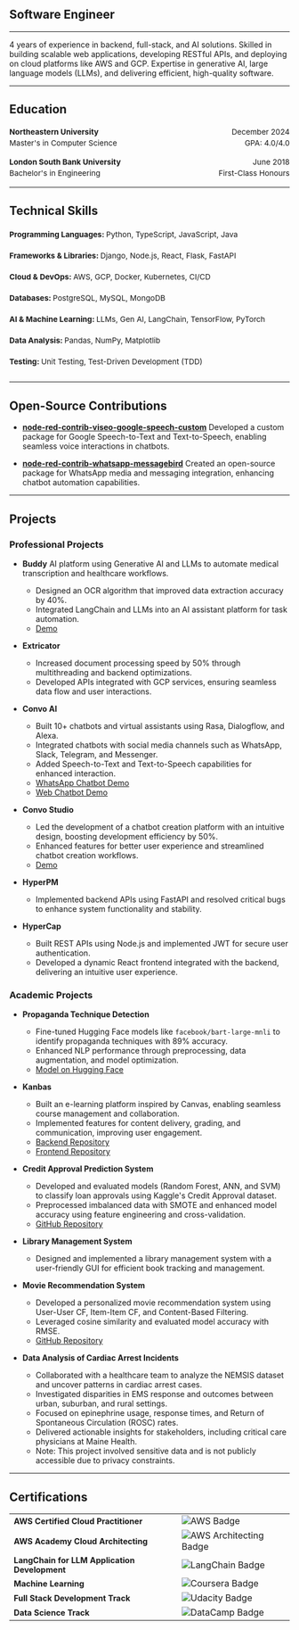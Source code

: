 ## Software Engineer

---

4 years of experience in backend, full-stack, and AI solutions. Skilled in building scalable web applications, developing RESTful APIs, and deploying on cloud platforms like AWS and GCP. Expertise in generative AI, large language models (LLMs), and delivering efficient, high-quality software.

---

## Education

<div style="font-size: 0.85rem; line-height: 1.5;">
  <p>
    <strong>Northeastern University</strong> <span style="float: right;">December 2024</span><br>
    Master's in Computer Science <span style="float: right;">GPA: 4.0/4.0</span>
  </p>

  <p>
    <strong>London South Bank University</strong> <span style="float: right;">June 2018</span><br>
    Bachelor's in Engineering <span style="float: right;">First-Class Honours</span>
  </p>
</div>


---


## Technical Skills

<div style="font-size: 0.85rem; line-height: 1.8; margin-bottom: 1.5rem;">
  <strong>Programming Languages: </strong>
  Python, TypeScript, JavaScript, Java<br>

  <strong>Frameworks & Libraries: </strong>
  Django, Node.js, React, Flask, FastAPI<br>

  <strong>Cloud & DevOps: </strong>
  AWS, GCP, Docker, Kubernetes, CI/CD<br>

  <strong>Databases: </strong>
  PostgreSQL, MySQL, MongoDB<br>

  <strong>AI & Machine Learning: </strong>
  LLMs, Gen AI, LangChain, TensorFlow, PyTorch<br>

  <strong>Data Analysis: </strong>
  Pandas, NumPy, Matplotlib<br>

  <strong>Testing: </strong>
  Unit Testing, Test-Driven Development (TDD)<br>
</div>

---

## Open-Source Contributions

- **[node-red-contrib-viseo-google-speech-custom](https://www.npmjs.com/package/node-red-contrib-viseo-google-speech-custom)**
  Developed a custom package for Google Speech-to-Text and Text-to-Speech, enabling seamless voice interactions in chatbots.

- **[node-red-contrib-whatsapp-messagebird](https://www.npmjs.com/package/node-red-contrib-whatsapp-messagebird)**
  Created an open-source package for WhatsApp media and messaging integration, enhancing chatbot automation capabilities.

---

## Projects

### Professional Projects
- **Buddy**
  AI platform using Generative AI and LLMs to automate medical transcription and healthcare workflows.
  - Designed an OCR algorithm that improved data extraction accuracy by 40%.
  - Integrated LangChain and LLMs into an AI assistant platform for task automation.
  - [Demo](https://www.youtube.com/watch?v=OlNwMBevrJs)

- **Extricator**
  - Increased document processing speed by 50% through multithreading and backend optimizations.
  - Developed APIs integrated with GCP services, ensuring seamless data flow and user interactions.

- **Convo AI**
  - Built 10+ chatbots and virtual assistants using Rasa, Dialogflow, and Alexa.
  - Integrated chatbots with social media channels such as WhatsApp, Slack, Telegram, and Messenger.
  - Added Speech-to-Text and Text-to-Speech capabilities for enhanced interaction.
  - [WhatsApp Chatbot Demo](https://drive.google.com/file/d/1-5yAYrXk9NvagxvKRrzJQb4P-N5A4_pT/view?usp=sharing)
  - [Web Chatbot Demo](https://drive.google.com/file/d/1yT-O-bwGKGtxzFeHztt9bYBEM8qskPaH/view?usp=sharing)


- **Convo Studio**
  - Led the development of a chatbot creation platform with an intuitive design, boosting development efficiency by 50%.
  - Enhanced features for better user experience and streamlined chatbot creation workflows.
  - [Demo](https://drive.google.com/file/d/1JGJjOuo9QQtAMwOUQZK0xq-zL9VrEvRr/view?usp=sharing)

- **HyperPM**
  - Implemented backend APIs using FastAPI and resolved critical bugs to enhance system functionality and stability.

- **HyperCap**
  - Built REST APIs using Node.js and implemented JWT for secure user authentication.
  - Developed a dynamic React frontend integrated with the backend, delivering an intuitive user experience.

### Academic Projects


- **Propaganda Technique Detection**
  - Fine-tuned Hugging Face models like `facebook/bart-large-mnli` to identify propaganda techniques with 89% accuracy.
  - Enhanced NLP performance through preprocessing, data augmentation, and model optimization.
  - [Model on Hugging Face](https://huggingface.co/karthikvarunn)


- **Kanbas**
  - Built an e-learning platform inspired by Canvas, enabling seamless course management and collaboration.
  - Implemented features for content delivery, grading, and communication, improving user engagement.
  - [Backend Repository](https://github.com/AbdelrahmanZeidan5/kanbas-final-project-backend)
  - [Frontend Repository](https://github.com/AbdelrahmanZeidan5/kanbas-final-project-frontend)


- **Credit Approval Prediction System**
  - Developed and evaluated models (Random Forest, ANN, and SVM) to classify loan approvals using Kaggle's Credit Approval dataset.
  - Preprocessed imbalanced data with SMOTE and enhanced model accuracy using feature engineering and cross-validation.
  - [GitHub Repository](https://github.com/AbdelrahmanZeidan5/Credit-Approval-Prediction-System)


- **Library Management System**
  - Designed and implemented a library management system with a user-friendly GUI for efficient book tracking and management.

- **Movie Recommendation System**
  - Developed a personalized movie recommendation system using User-User CF, Item-Item CF, and Content-Based Filtering.
  - Leveraged cosine similarity and evaluated model accuracy with RMSE.
  - [GitHub Repository](https://github.com/AbdelrahmanZeidan5/Movie-Recommendation-System)

- **Data Analysis of Cardiac Arrest Incidents**
  - Collaborated with a healthcare team to analyze the NEMSIS dataset and uncover patterns in cardiac arrest cases.
  - Investigated disparities in EMS response and outcomes between urban, suburban, and rural settings.
  - Focused on epinephrine usage, response times, and Return of Spontaneous Circulation (ROSC) rates.
  - Delivered actionable insights for stakeholders, including critical care physicians at Maine Health.
  - Note: This project involved sensitive data and is not publicly accessible due to privacy constraints.


---

## Certifications

<table>
  <tr>
    <td><strong style="font-size: 0.9rem;">AWS Certified Cloud Practitioner</strong></td>
    <td><img src="https://img.shields.io/badge/AWS-Cloud_Practitioner-orange?logo=amazon-aws&logoColor=white&style=flat" alt="AWS Badge"></td>
  </tr>
  <tr>
    <td><strong style="font-size: 0.9rem;">AWS Academy Cloud Architecting</strong></td>
    <td><img src="https://img.shields.io/badge/AWS-Cloud_Architecting-orange?logo=amazon-aws&logoColor=white&style=flat" alt="AWS Architecting Badge"></td>
  </tr>
  <tr>
    <td><strong style="font-size: 0.9rem;">LangChain for LLM Application Development</strong></td>
    <td><img src="https://img.shields.io/badge/LangChain-LLM_Development-blue?logo=openai&logoColor=white&style=flat" alt="LangChain Badge"></td>
  </tr>
  <tr>
    <td><strong style="font-size: 0.9rem;">Machine Learning</strong></td>
    <td><img src="https://img.shields.io/badge/Coursera-Machine_Learning-blue?logo=coursera&logoColor=white&style=flat" alt="Coursera Badge"></td>
  </tr>
  <tr>
    <td><strong style="font-size: 0.9rem;">Full Stack Development Track</strong></td>
    <td><img src="https://img.shields.io/badge/Udacity-Full_Stack_Development-blue?logo=udacity&logoColor=white&style=flat" alt="Udacity Badge"></td>
  </tr>
  <tr>
    <td><strong style="font-size: 0.9rem;">Data Science Track</strong></td>
    <td><img src="https://img.shields.io/badge/DataCamp-Data_Science_Track-green?logo=datacamp&logoColor=white&style=flat" alt="DataCamp Badge"></td>
  </tr>
</table>
